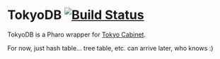 # TokyoDB  [![Build Status](https://travis-ci.org/estebanlm/tokyodb.png?branch=master)](https://travis-ci.org/estebanlm/tokyodb)

TokyoDB is a Pharo wrapper for [Tokyo Cabinet](http://fallabs.com/tokyocabinet/).

For now, just hash table... tree table, etc. can arrive later, who knows :)
